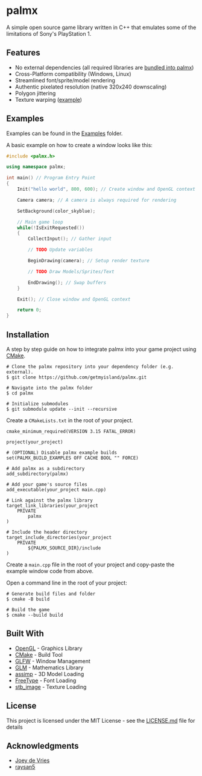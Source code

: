 # palmx

A simple open source game library written in C++ that emulates some of the limitations of Sony's PlayStation 1.

## Features

- No external dependencies (all required libraries are [bundled into palmx](https://github.com/getmyisland/palmx/tree/main/external))
- Cross-Platform compatibility (Windows, Linux)
- Streamlined font/sprite/model rendering
- Authentic pixelated resolution (native 320x240 downscaling)
- Polygon jittering
- Texture warping ([example](https://i.imgur.com/xZZHAJp.mp4))

## Examples

Examples can be found in the [Examples](/examples) folder.

A basic example on how to create a window looks like this:

```c++
#include <palmx.h>

using namespace palmx;

int main() // Program Entry Point
{
	Init("hello world", 800, 600); // Create window and OpenGL context

	Camera camera; // A camera is always required for rendering

	SetBackground(color_skyblue);

	// Main game loop
	while(!IsExitRequested())
	{
		CollectInput(); // Gather input

		// TODO Update variables

        BeginDrawing(camera); // Setup render texture

		// TODO Draw Models/Sprites/Text

        EndDrawing(); // Swap buffers
	}

	Exit(); // Close window and OpenGL context

	return 0;
}
```

## Installation

A step by step guide on how to integrate palmx into your game project using [CMake](https://cmake.org/download/).

```
# Clone the palmx repository into your dependency folder (e.g. external).
$ git clone https://github.com/getmyisland/palmx.git

# Navigate into the palmx folder
$ cd palmx

# Initialize submodules
$ git submodule update --init --recursive
```

Create a `CMakeLists.txt` in the root of your project.

```
cmake_minimum_required(VERSION 3.15 FATAL_ERROR)

project(your_project)

# (OPTIONAL) Disable palmx example builds
set(PALMX_BUILD_EXAMPLES OFF CACHE BOOL "" FORCE)

# Add palmx as a subdirectory
add_subdirectory(palmx)

# Add your game's source files
add_executable(your_project main.cpp)

# Link against the palmx library
target_link_libraries(your_project
	PRIVATE
		palmx
)

# Include the header directory
target_include_directories(your_project
	PRIVATE
		${PALMX_SOURCE_DIR}/include
)
```

Create a `main.cpp` file in the root of your project and copy-paste the example window code from above.

Open a command line in the root of your project:

```
# Generate build files and folder
$ cmake -B build

# Build the game
$ cmake --build build
```

## Built With

- [OpenGL](https://www.opengl.org/) - Graphics Library
- [CMake](https://cmake.org/) - Build Tool
- [GLFW](https://www.glfw.org/) - Window Management
- [GLM](https://github.com/g-truc/glm) - Mathematics Library
- [assimp](https://github.com/assimp/assimp) - 3D Model Loading
- [FreeType](https://freetype.org/) - Font Loading
- [stb_image](https://github.com/nothings/stb/blob/master/stb_image.h) - Texture Loading

## License

This project is licensed under the MIT License - see the [LICENSE.md](LICENSE.md) file for details

## Acknowledgments

- [Joey de Vries](https://learnopengl.com/About)
- [raysan5](https://github.com/raysan5/raylib)

